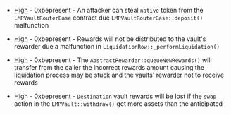 
- [High](High-https:--github.com-sherlock-audit-2023-06-tokemak-judging-issues-344/README.md) - 0xbepresent - An attacker can steal `native` token from the `LMPVaultRouterBase` contract due `LMPVaultRouterBase::deposit()` malfunction

- [High](High-https:--github.com-sherlock-audit-2023-06-tokemak-judging-issues-499/README.md) - 0xbepresent - Rewards will not be distributed to the vault's rewarder due a malfunction in `LiquidationRow::_performLiquidation()`

- [High](High-https:--github.com-sherlock-audit-2023-06-tokemak-judging-issues-492/README.md) - 0xbepresent - The `AbstractRewarder::queueNewRewards()` will transfer from the caller the incorrect rewards amount causing the liquidation process may be stuck and the vaults' rewarder not to receive rewards

- [High](High-https:--github.com-sherlock-audit-2023-06-tokemak-judging-issues-462/README.md) - 0xbepresent - `Destination` vault rewards will be lost if the `swap` action in the `LMPVault::withdraw()` get more assets than the anticipated
